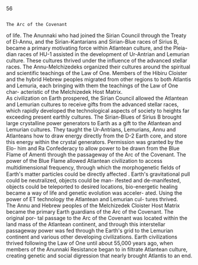 56 
 
 

                                                                                   
                                                                              The Arc of the Covenant
of life. The Anunnaki who had joined the Sirian Council through the Treaty
of El-Annu, and the Sirian-Kantarians and Sirian-Blue races of Sirius B,
became a primary motivating force within Atlantean culture, and the Pleia-
dian races of HU-1 assisted in the development of Ur-Antrian and Lemurian
culture. These cultures thrived under the influence of the advanced stellar
races. The Annu-Melchizedeks organized their cultures around the spiritual
and scientific teachings of the Law of One. Members of the Hibiru Cloister
and the hybrid Hebrew peoples migrated from other regions to both Atlantis
and Lemuria, each bringing with them the teachings of the Law of One char-
acteristic of the Melchizedek Host Matrix.  
    As civilization on Earth prospered, the Sirian Council allowed the
Atlantean and Lemurian cultures to receive gifts from the advanced stellar
races, which rapidly developed the technological aspects of society to heights
far exceeding present earthly cultures. The Sirian-Blues of Sirius B brought
large crystalline power generators to Earth as a gift to the Atlantean and
Lemurian cultures. They taught the Ur-Antrians, Lemurians, Annu and
Atlanteans how to draw energy directly from the D-2 Earth core, and store
this energy within the crystal generators. Permission was granted by the Elo-
him and Ra Confederacy to allow power to be drawn from the Blue Flame of
Amenti through the passageway of the Arc of the Covenant. The power of the
Blue Flame allowed Atlantean civilization to access multidimensional frequency,
through which the morphogenetic ﬁelds of Earth's matter particles could be directly
affected . Earth's gravitational pull could be neutralized, objects could be man-
ifested and de-manifested, objects could be teleported to desired locations,
bio-energetic healing became a way of life and genetic evolution was acceler-
ated. Using the power of ET technology the Atlantean and Lemurian cul-
tures thrived.  
    The Annu and Hebrew peoples of the Melchizedek Cloister Host Matrix
became the primary Earth guardians of the Arc of the Covenant. The original por-
tal passage to the Arc of the Covenant was located within the land mass of
the Atlantean continent, and through this interstellar passageway power was
fed through the Earth's grid to the Lemurian continent and various other
developing civilizations. Earth civilizations thrived following the Law of One
until about 55,000 years ago, when members of the Anunnaki Resistance
began to in filtrate Atlantean culture, creating genetic and social digression
that nearly brought Atlantis to an end.